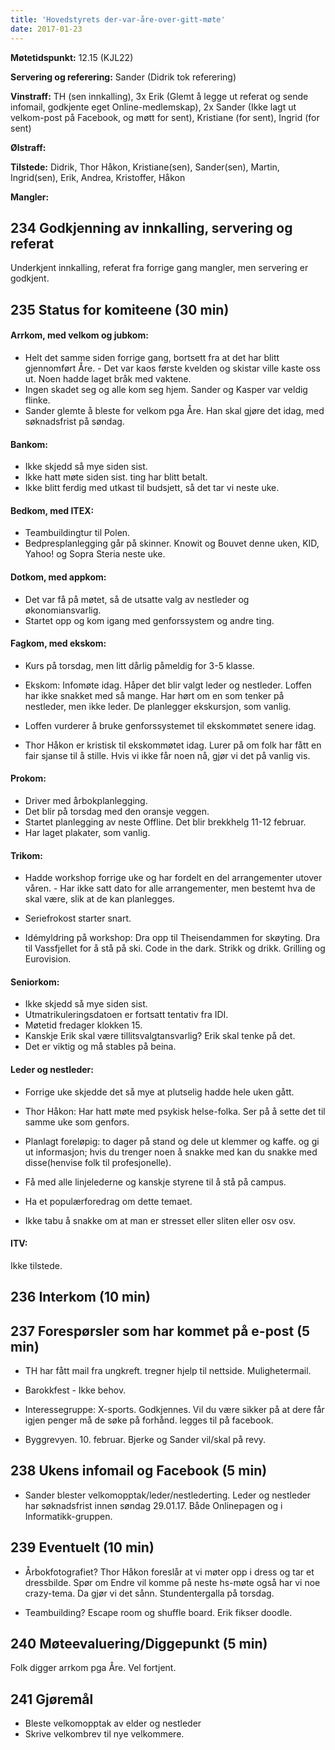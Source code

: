 ```yaml
---
title: 'Hovedstyrets der-var-åre-over-gitt-møte'
date: 2017-01-23
---
```


**Møtetidspunkt:** 12.15 (KJL22)

**Servering og referering:** Sander (Didrik tok referering)

**Vinstraff:** TH (sen innkalling), 3x Erik (Glemt å legge ut referat og sende infomail, godkjente eget Online-medlemskap), 2x Sander (Ikke lagt ut velkom-post på Facebook, og møtt for sent), Kristiane (for sent), Ingrid (for sent)

**Ølstraff:**  

**Tilstede:** Didrik, Thor Håkon, Kristiane(sen), Sander(sen), Martin, Ingrid(sen), Erik, Andrea, Kristoffer, Håkon

**Mangler:** 

## 234 Godkjenning av innkalling, servering og referat 

Underkjent innkalling, referat fra forrige gang mangler, men servering er godkjent.


## 235 Status for komiteene (30 min)

#### Arrkom, med velkom og jubkom:

 - Helt det samme siden forrige gang, bortsett fra at det har blitt gjennomført Åre.  - Det var kaos første kvelden og skistar ville kaste oss ut. Noen hadde laget bråk med vaktene. 
 - Ingen skadet seg og alle kom seg hjem. Sander og Kasper var veldig flinke.
 - Sander glemte å bleste for velkom pga Åre. Han skal gjøre det idag, med søknadsfrist på søndag.


#### Bankom:  

 - Ikke skjedd så mye siden sist. 
 - Ikke hatt møte siden sist. ting har blitt betalt. 
 - Ikke blitt ferdig med utkast til budsjett, så det tar vi neste uke.

#### Bedkom, med ITEX:  

 - Teambuildingtur til Polen.
 - Bedpresplanlegging går på skinner. Knowit og Bouvet denne uken, KID, Yahoo! og Sopra Steria neste uke.


#### Dotkom, med appkom:

 - Det var få på møtet, så de utsatte valg av nestleder og økonomiansvarlig.
 - Startet opp og kom igang med genforssystem og andre ting.


#### Fagkom, med ekskom:  

 - Kurs på torsdag, men litt dårlig påmeldig for 3-5 klasse.

 - Ekskom: Infomøte idag. Håper det blir valgt leder og nestleder. Loffen har ikke snakket med så mange. Har hørt om en som tenker på nestleder, men ikke leder. De planlegger ekskursjon, som vanlig.

 - Loffen vurderer å bruke genforssystemet til ekskommøtet senere idag. 

 - Thor Håkon er kristisk til ekskommøtet idag. Lurer på om folk har fått en fair sjanse til å stille. Hvis vi ikke får noen nå, gjør vi det på vanlig vis.


#### Prokom:  

 - Driver med årbokplanlegging. 
 - Det blir på torsdag med den oransje veggen. 
 - Startet planlegging av neste  Offline. Det blir brekkhelg 11-12 februar.
 - Har laget plakater, som vanlig.


#### Trikom:  

 - Hadde workshop forrige uke og har fordelt en del arrangementer utover våren.  - Har ikke satt dato for alle arrangementer, men bestemt hva de skal være, slik at de kan planlegges.
 - Seriefrokost starter snart.

 - Idémyldring på workshop: Dra opp til Theisendammen for skøyting. Dra til Vassfjellet for å stå på ski. Code in the dark. Strikk og drikk. Grilling og Eurovision.

#### Seniorkom: 

 - Ikke skjedd så mye siden sist. 
 - Utmatrikuleringsdatoen er fortsatt tentativ fra IDI. 
 - Møtetid fredager klokken 15. 
 - Kanskje Erik skal være tillitsvalgtansvarlig? Erik skal tenke på det.
 - Det er viktig og må stables på beina.


#### Leder og nestleder:  

 - Forrige uke skjedde det så mye at plutselig hadde hele uken gått.

 - Thor Håkon: Har hatt møte med psykisk helse-folka. Ser på å sette det til samme uke som genfors.
 - Planlagt foreløpig: to dager på stand og dele ut klemmer og kaffe. og gi ut informasjon; hvis du trenger noen å snakke med kan du snakke med disse(henvise folk til profesjonelle).
 - Få med alle linjelederne og kanskje styrene til å stå på campus.
 - Ha et populærforedrag om dette temaet. 
 - Ikke tabu å snakke om at man er stresset eller sliten eller osv osv.


#### ITV: 

Ikke tilstede.

## 236 Interkom (10 min) 




## 237 Forespørsler som har kommet på e-post (5 min) 

 - TH har fått mail fra ungkreft. tregner hjelp til nettside. Mulighetermail.

 - Barokkfest - Ikke behov.

 - Interessegruppe: X-sports. Godkjennes. Vil du være sikker på at dere får igjen penger må de søke på forhånd. legges til på facebook.

 - Byggrevyen. 10. februar. Bjerke og Sander vil/skal på revy.


## 238 Ukens infomail og Facebook (5 min) 

 - Sander blester velkomopptak/leder/nestlederting. Leder og nestleder har søknadsfrist innen søndag 29.01.17. Både Onlinepagen og i Informatikk-gruppen. 


## 239 Eventuelt (10 min)

 - Årbokfotografiet? Thor Håkon foreslår at vi møter opp i dress og tar et dressbilde. Spør om Endre vil komme på neste hs-møte også har vi noe crazy-tema.
Da gjør vi det sånn. Stundentergalla på torsdag.

 - Teambuilding? Escape room og shuffle board. Erik fikser doodle.


## 240 Møteevaluering/Diggepunkt (5 min)

Folk digger arrkom pga Åre. Vel fortjent.
## 241 Gjøremål

 - Bleste velkomopptak av elder og nestleder
 - Skrive velkombrev til nye velkommere.
